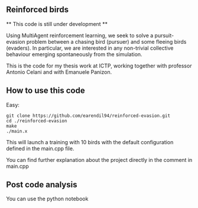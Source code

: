 ## Reinforced birds

** This code is still under development **

Using MultiAgent reinforcement learning, we seek to solve a pursuit-evasion problem between a chasing bird (pursuer) and some fleeing birds (evaders). In particular, we are interested in any non-trivial collective behaviour emerging spontaneously from the simulation. 

This is the code for my thesis work at ICTP, working together with professor Antonio Celani and with Emanuele Panizon.

## How to use this code

Easy:

    git clone https://github.com/earendil94/reinforced-evasion.git
    cd ./reinforced-evasion
    make
    ./main.x

This will launch a training with 10 birds with the default configuration defined in the main.cpp file.

You can find further explanation about the project directly in the comment in main.cpp

## Post code analysis

You can use the python notebook 